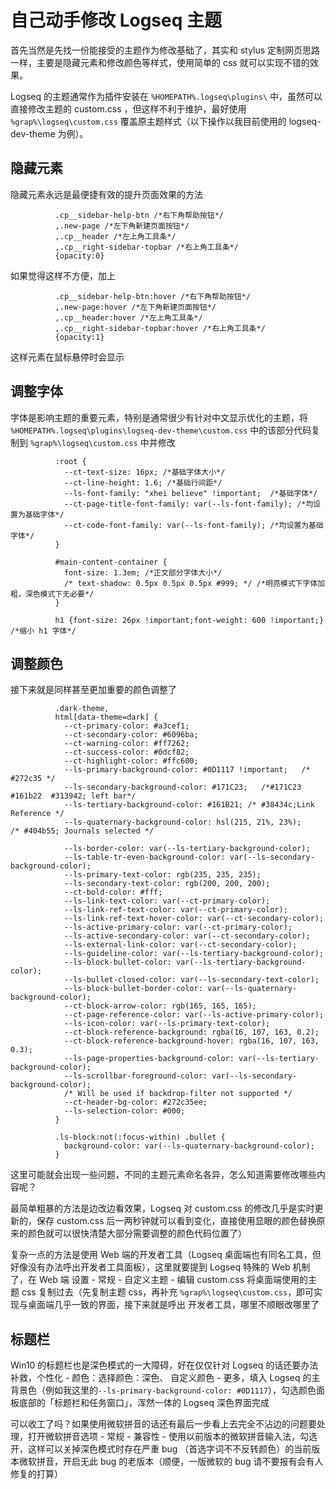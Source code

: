 # 自己动手修改 Logseq 主题

首先当然是先找一份能接受的主题作为修改基础了，其实和 stylus 定制网页思路一样，主要是隐藏元素和修改颜色等样式，使用简单的 css 就可以实现不错的效果。

Logseq 的主题通常作为插件安装在 `%HOMEPATH%.logseq\plugins\` 中，虽然可以直接修改主题的 custom.css ，但这样不利于维护，最好使用 `%grap%\logseq\custom.css` 覆盖原主题样式（以下操作以我目前使用的 logseq-dev-theme 为例）。
## 隐藏元素

隐藏元素永远是最便捷有效的提升页面效果的方法

```
		  .cp__sidebar-help-btn /*右下角帮助按钮*/
		  ,.new-page /*左下角新建页面按钮*/
		  ,.cp__header /*左上角工具条*/
		  ,.cp__right-sidebar-topbar /*右上角工具条*/
		  {opacity:0}
```
如果觉得这样不方便，加上
```
		  .cp__sidebar-help-btn:hover /*右下角帮助按钮*/
		  ,.new-page:hover /*左下角新建页面按钮*/
		  ,.cp__header:hover /*左上角工具条*/
		  ,.cp__right-sidebar-topbar:hover /*右上角工具条*/
		  {opacity:1}
```
这样元素在鼠标悬停时会显示
## 调整字体

字体是影响主题的重要元素，特别是通常很少有针对中文显示优化的主题，将 `%HOMEPATH%.logseq\plugins\logseq-dev-theme\custom.css` 中的该部分代码复制到 `%grap%\logseq\custom.css` 中并修改

```
		  :root {
		    --ct-text-size: 16px; /*基础字体大小*/
		    --ct-line-height: 1.6; /*基础行间距*/
		    --ls-font-family: "xhei believe" !important;  /*基础字体*/
		    --ct-page-title-font-family: var(--ls-font-family); /*均设置为基础字体*/
		    --ct-code-font-family: var(--ls-font-family); /*均设置为基础字体*/
		  }
		  
		  #main-content-container {
		    font-size: 1.3em; /*正文部分字体大小*/
		    /* text-shadow: 0.5px 0.5px 0.5px #999; */ /*明亮模式下字体加粗，深色模式下无必要*/
		  }
		  
		  h1 {font-size: 26px !important;font-weight: 600 !important;}  /*缩小 h1 字体*/
```
## 调整颜色

接下来就是同样甚至更加重要的颜色调整了

```
		  .dark-theme,
		  html[data-theme=dark] {
		    --ct-primary-color: #a3cef1;
		    --ct-secondary-color: #6096ba;
		    --ct-warning-color: #ff7262;
		    --ct-success-color: #0dcf82;
		    --ct-highlight-color: #ffc600;
		    --ls-primary-background-color: #0D1117 !important;   /* #272c35 */
		    --ls-secondary-background-color: #171C23;   /*#171C23 #161b22  #313942; left bar*/
		    --ls-tertiary-background-color: #161B21; /* #38434c;Link Reference */
		    --ls-quaternary-background-color: hsl(215, 21%, 23%);     /* #404b55; Journals selected */
		  
		    --ls-border-color: var(--ls-tertiary-background-color);
		    --ls-table-tr-even-background-color: var(--ls-secondary-background-color);
		    --ls-primary-text-color: rgb(235, 235, 235);
		    --ls-secondary-text-color: rgb(200, 200, 200);
		    --ct-bold-color: #fff;
		    --ls-link-text-color: var(--ct-primary-color);
		    --ls-link-ref-text-color: var(--ct-primary-color);
		    --ls-link-ref-text-hover-color: var(--ct-secondary-color);
		    --ls-active-primary-color: var(--ct-primary-color);
		    --ls-active-secondary-color: var(--ct-secondary-color);
		    --ls-external-link-color: var(--ct-secondary-color);
		    --ls-guideline-color: var(--ls-tertiary-background-color);
		    --ls-block-bullet-color: var(--ls-tertiary-background-color);
		    --ls-bullet-closed-color: var(--ls-secondary-text-color);
		    --ls-block-bullet-border-color: var(--ls-quaternary-background-color);
		    --ct-block-arrow-color: rgb(165, 165, 165);
		    --ct-page-reference-color: var(--ls-active-primary-color);
		    --ls-icon-color: var(--ls-primary-text-color);
		    --ct-block-reference-background: rgba(16, 107, 163, 0.2);
		    --ct-block-reference-background-hover: rgba(16, 107, 163, 0.3);
		    --ls-page-properties-background-color: var(--ls-tertiary-background-color);
		    --ls-scrollbar-foreground-color: var(--ls-secondary-background-color);
		    /* Will be used if backdrop-filter not supported */
		    --ct-header-bg-color: #272c35ee;
		    --ls-selection-color: #000;
		  }
		  
		  .ls-block:not(:focus-within) .bullet {
		    background-color: var(--ls-quaternary-background-color);
		  }
```
这里可能就会出现一些问题，不同的主题元素命名各异，怎么知道需要修改哪些内容呢？

最简单粗暴的方法是边改边看效果，Logseq 对 custom.css 的修改几乎是实时更新的，保存 custom.css 后一两秒钟就可以看到变化，直接使用显眼的颜色替换原来的颜色就可以很快清楚大部分需要调整的颜色代码位置了）

复杂一点的方法是使用 Web 端的开发者工具（Logseq 桌面端也有同名工具，但好像没有办法呼出开发者工具面板），这里就要提到 Logseq 特殊的 Web 机制了，在 Web 端 设置 - 常规 - 自定义主题 - 编辑 custom.css 将桌面端使用的主题 css 复制过去（先复制主题 css，再补充 `%grap%\logseq\custom.css`，即可实现与桌面端几乎一致的界面，接下来就是呼出 开发者工具，哪里不顺眼改哪里了

## 标题栏

Win10 的标题栏也是深色模式的一大障碍，好在仅仅针对 Logseq 的话还要办法补救，个性化 - 颜色：选择颜色：深色、 自定义颜色 - 更多，填入 Logseq 的主背景色（例如我这里的`--ls-primary-background-color: #0D1117`），勾选颜色面板底部的「标题栏和任务窗口」，浑然一体的 Logseq 深色界面完成

可以收工了吗？如果使用微软拼音的话还有最后一步看上去完全不沾边的问题要处理，打开微软拼音选项 - 常规 - 兼容性 - 使用以前版本的微软拼音输入法，勾选开，这样可以关掉深色模式时存在严重 bug （首选字词不不反转颜色）的当前版本微软拼音，开启无此 bug 的老版本（顺便，一版微软的 bug 请不要报有会有人修复的打算）